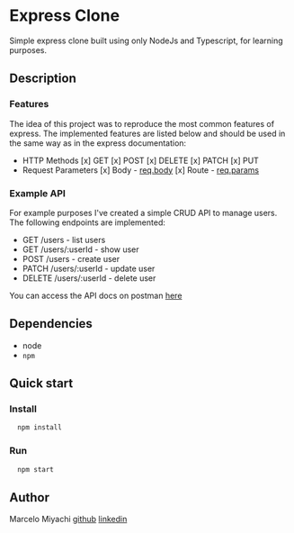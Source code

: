 # Express Clone
Simple express clone built using only NodeJs and Typescript, for learning purposes.

## Description

### Features
The idea of this project was to reproduce the most common features of express. The implemented features are listed below and should be used in the same way as in the express documentation:
- HTTP Methods
[x] GET
[x] POST
[x] DELETE
[x] PATCH
[x] PUT
- Request Parameters
[x] Body - [req.body](http://expressjs.com/en/5x/api.html#req.body)
[x] Route - [req.params](http://expressjs.com/en/5x/api.html#req.params)

### Example API
For example purposes I've created a simple CRUD API to manage users. The following endpoints are implemented:
- GET /users - list users
- GET /users/:userId - show user
- POST /users - create user
- PATCH /users/:userId - update user
- DELETE /users/:userId - delete user

You can access the API docs on postman [here](https://app.getpostman.com/join-team?invite_code=99aa95a94ab3870895dae5e2e2f5b265&target_code=1b398b15704ad6188057957b6366deec)

## Dependencies
* node
* `npm`

## Quick start
### Install
```bash
  npm install
```

### Run
```bash
  npm start
```

## Author

Marcelo Miyachi
[github](https://github.com/marcelo1811)
[linkedin](https://www.linkedin.com/in/marcelo-miyachi-17a67a12b/)
